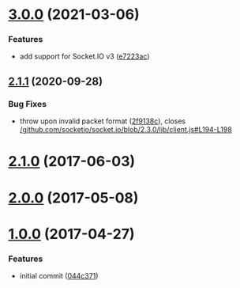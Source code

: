 # [3.0.0](https://github.com/darrachequesne/socket.io-json-parser/compare/2.1.1...3.0.0) (2021-03-06)


### Features

* add support for Socket.IO v3 ([e7223ac](https://github.com/darrachequesne/socket.io-json-parser/commit/e7223ac84d563fc35de27bfef3b9b6fdb1c6db98))


## [2.1.1](https://github.com/darrachequesne/socket.io-json-parser/compare/2.1.0...2.1.1) (2020-09-28)


### Bug Fixes

* throw upon invalid packet format ([2f9138c](https://github.com/darrachequesne/socket.io-json-parser/commit/2f9138cb5a3c0526208ad05e9aee99188e1be239)), closes [/github.com/socketio/socket.io/blob/2.3.0/lib/client.js#L194-L198](https://github.com//github.com/socketio/socket.io/blob/2.3.0/lib/client.js/issues/L194-L198)



# [2.1.0](https://github.com/darrachequesne/socket.io-json-parser/compare/2.0.0...2.1.0) (2017-06-03)



# [2.0.0](https://github.com/darrachequesne/socket.io-json-parser/compare/1.0.0...2.0.0) (2017-05-08)



# [1.0.0](https://github.com/darrachequesne/socket.io-json-parser/compare/044c37168991c01d189893242830f2c1cbf17013...1.0.0) (2017-04-27)


### Features

* initial commit ([044c371](https://github.com/darrachequesne/socket.io-json-parser/commit/044c37168991c01d189893242830f2c1cbf17013))
